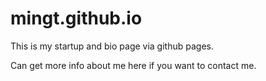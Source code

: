 # mingt.github.io

This is my startup and bio page via github pages.

Can get more info about me here if you want to contact me.
